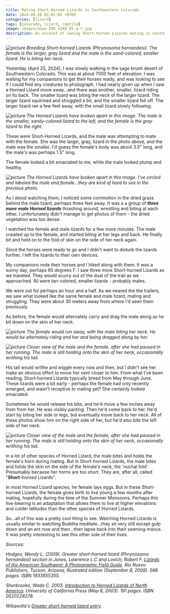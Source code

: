 ```yaml
---
title: Mating Short-Horned Lizards in Southwestern Colorado
date: 2024-04-26 02:02:02 +0700
categories: [lizard]
tags: [colorado, lizard, reptile]
image: images/aaaa-IMG_4348_01-g-r.jpg
description: An account of seeing Short-horned Lizards mating in Southwestern Colorado.
---
```


![picture](images/aaaa-IMG_4301_01-g-r.jpg)
*Breeding Short-horned Lizards (_Phrynosoma hernandesi_). The female is the larger, gray lizard and the male is the sand-colored, smaller lizard. He is biting her neck.*

Yesterday (April 25, 2024), I was slowly walking in the sage brush desert of Southwestern Colorado. This was at about 7000 feet of elevation. I was waiting for my companions to get their horses ready, and was looking to see if I could find any creatures to photograph. I had nearly given up when I saw a Horned Lizard move away...and there was another, smaller, lizard riding on its back. The smaller lizard was biting the neck of the larger lizard. The larger lizard squirmed and struggled a bit, and the smaller lizard fell off. The larger lizard ran a few feet away, with the small lizard slowly following.

![picture](images/aaaa-IMG_4308-g-r.jpg)
*The Horned Lizards have broken apart in this image. The male is the smaller, sandy-colored lizard to the left, and the female is the gray lizard to the right.*

These were Short-Horned Lizards, and the male was attempting to mate with the female. She was the larger, gray, lizard in the photo above, and the male was the smaller. I'd guess the female's body was about 3.5" long, and the male's was perhaps 1.5" long.

The female looked a bit emaciated to me, while the male looked plump and healthy.

![picture](images/aaaa-IMG_4308-g-r-arrow.jpg)
*The Horned Lizards have broken apart in this image. I've circled and labeled the male and female...they are kind of hard to see in the previous photo.*

As I stood watching them, I noticed some commotion in the dried grass behind the male lizard, perhaps three feet away. It was a a group of **_three more_** **_male Horned lizards_** thrashing around, wrestling and biting at each other. I unfortunately didn't manage to get photos of them - the dried vegetation was too dense.

I watched the female and male lizards for a few more minutes. The male crawled up to the female, and started biting at her legs and back. He finally bit and held on to the fold of skin on the side of her neck again.

Since the horses were ready to go and I didn't want to disturb the lizards further, I left the lizards to their own devices.

My companions rode their horses and I hiked along with them. It was a sunny day, perhaps 65 degrees F. I saw three more Short-horned Lizards as we traveled. They would scurry out of the dust of the trail as we approached. All were tan-colored, smaller lizards - probably males.

We were out for perhaps an hour and a half. As we neared the the trailers, we saw what looked like the same female and male lizard, mating and struggling. They were about 30 meters away from where I'd seen them previously.

As before, the female would alternately carry and drag the male along as he bit down on the skin of her neck.

![picture](images/aaaa-IMG_4347_01-g-r.jpg)
*The female would run away, with the male biting her neck. He would be alternately riding and her and being dragged along by her.*

![picture](images/aaaa-IMG_4348_01-g-r.jpg)
*Closer view of the male and the female, after she had paused in her running. The male is still holding onto the skin of her neck, occasionally writhing his tail.*

His tail would writhe and wiggle every now and then, but I didn't see her make an obvious effort to move her vent closer to him. From what I've been reading, Short-horned Lizards typically breed from May through June. These lizards were a bit early - perhaps the female had only recently emerged, and wasn't receptive to mating yet? She certainly looked emaciated.

Sometimes he would release his bite, and he'd move a few inches away from from her. He was visibly panting. Then he'd come back to her. He'd start by biting her side or legs, but eventually move back to her neck. All of these photos show him on the right side of her, but he'd also bite the left side of her neck.

![picture](images/aaaa-IMG_4349_01-g-r.jpg)
*Closer view of the male and the female, after she had paused in her running. The male is still holding onto the skin of her neck, occasionally writhing his tail.*

In a lot of other species of Horned Lizard, the male bites and holds the female's horn during mating. But in Short-horned Lizards, the male bites and holds the skin on the side of the female's neck, the 'nuchal fold'. Presumably because her horns are too short. They are, after all, called "**_Short_**\-horned Lizards".

In most Horned Lizard species, he female lays eggs. But in these Short-horned Lizards, the female gives birth to live young a few months after mating, hopefully during the time of the Summer Monsoons. Perhaps this live-bearing is an adaptation that allows them to live at higher elevations and colder latitudes than the other species of Horned Lizards.

So...all of this was a pretty cool thing to see. Watching Horned Lizards is usually similar to watching Buddha meditate...they sit very still except gulp down and an ant now and then...then lapse back into their seeming-trance. It was pretty interesting to see this other side of their lives.

_Sources:_

_Hodges, Wendy L. (2009). Greater short-horned lizard (Phrynosoma hernandesi) section in Jones, Lawrence L.C and Lovich, Robert F. [Lizards of the American Southwest: A Photographic Field Guide](https://www.amazon.com/Lizards-American-Southwest-Photographic-Field/dp/1933855355/). Rio Nuevo Publishers, Tucson, Arizona; Illustrated edition (September 8, 2009). 568 pages. ISBN 1933855355._

_Sherbrooke, Wade C. 2003. [Introduction to Horned Lizards of North America](https://www.amazon.com/Introduction-Horned-Lizards-North-America/dp/0520228278/). University of California Press (May 8, 2003). 191 pages. ISBN 0520228278._

_Wikipedia's [Greater short-horned lizard entry](https://en.wikipedia.org/wiki/Greater_short-horned_lizard)._
